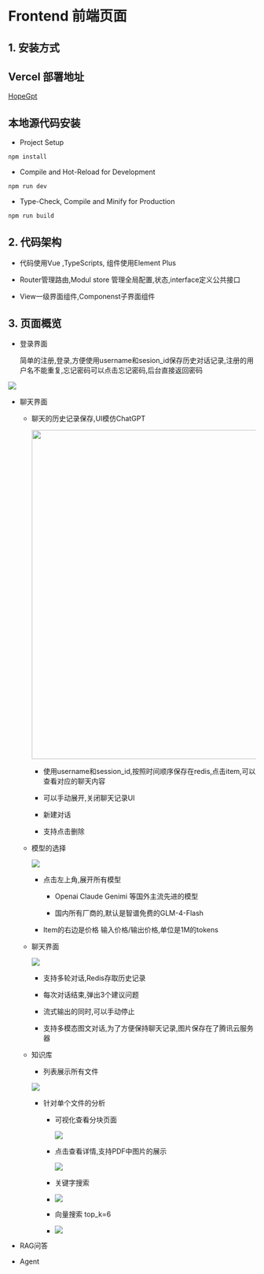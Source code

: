 # Frontend 前端页面

## 1. 安装方式

## Vercel 部署地址

[HopeGpt](https://chat.icehopeflow.cn/home)

## 本地源代码安装

- Project Setup

```sh
npm install
```

- Compile and Hot-Reload for Development

```sh
npm run dev
```

- Type-Check, Compile and Minify for Production

```sh
npm run build
```

## 2. 代码架构

- 代码使用Vue ,TypeScripts, 组件使用Element Plus

- Router管理路由,Modul store 管理全局配置,状态,interface定义公共接口

- View一级界面组件,Componenst子界面组件

## 3. 页面概览

- 登录界面
  
  简单的注册,登录,方便使用username和sesion_id保存历史对话记录,注册的用户名不能重复,忘记密码可以点击忘记密码,后台直接返回密码

![](F:\Git\ChatHopeFlow\chat-hopeflow-frontend\doc\login.png)

- 聊天界面
  
  - 聊天的历史记录保存,UI模仿ChatGPT
    
    <img title="" src="file:///C:/Users/iceHope/AppData/Roaming/marktext/images/2024-09-14-09-34-25-image.png" alt="" width="669">
    
    - 使用username和session_id,按照时间顺序保存在redis,点击item,可以查看对应的聊天内容
    
    - 可以手动展开,关闭聊天记录UI
    
    - 新建对话
    
    - 支持点击删除
  
  - 模型的选择
    
    ![](C:\Users\iceHope\AppData\Roaming\marktext\images\2024-09-14-09-43-50-image.png)
    
    - 点击左上角,展开所有模型
      
      - Openai Claude Genimi 等国外主流先进的模型
      
      - 国内所有厂商的,默认是智谱免费的GLM-4-Flash
    
    - Item的右边是价格 输入价格/输出价格,单位是1M的tokens
  
  - 聊天界面
    
    ![](C:\Users\iceHope\AppData\Roaming\marktext\images\2024-09-14-10-01-43-image.png)
    
    - 支持多轮对话,Redis存取历史记录
    
    - 每次对话结束,弹出3个建议问题
    
    - 流式输出的同时,可以手动停止
    
    - 支持多模态图文对话,为了方便保持聊天记录,图片保存在了腾讯云服务器
  
  - 知识库
    
    - 列表展示所有文件
    
    ![](C:\Users\iceHope\AppData\Roaming\marktext\images\2024-09-14-10-37-53-image.png)
    
    - 针对单个文件的分析
      
      - 可视化查看分块页面
        
        ![](C:\Users\iceHope\AppData\Roaming\marktext\images\2024-09-14-10-54-21-image.png)
      
      - 点击查看详情,支持PDF中图片的展示

        ![](C:\Users\iceHope\AppData\Roaming\marktext\images\2024-09-14-11-02-01-image.png)
    
      - 关键字搜索
    
      - ![](C:\Users\iceHope\AppData\Roaming\marktext\images\2024-09-14-10-58-24-image.png)
    
      - 向量搜索 top_k=6
    
      - ![](C:\Users\iceHope\AppData\Roaming\marktext\images\2024-09-14-11-00-06-image.png)

- RAG问答

- Agent
